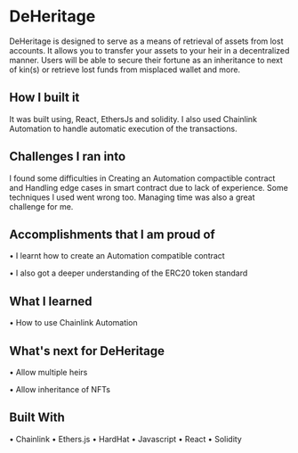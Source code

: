 # DeHeritage
DeHeritage is designed to serve as a means of retrieval of assets from lost accounts. It allows you to transfer your assets to your heir in a decentralized manner. Users will be able to secure their fortune as an inheritance to next of kin(s) or retrieve lost funds from misplaced wallet and more.
##	How I built it
It was built using, React, EthersJs and solidity. I also used Chainlink Automation to handle automatic execution of the transactions.
##	Challenges I ran into
I found some difficulties in Creating an Automation compactible contract and Handling edge cases in smart contract due to lack of experience. Some techniques I used went wrong too. Managing time was also a great challenge for me.


##	Accomplishments that I am proud of
•	I learnt how to create an Automation compatible contract

• I also got a deeper understanding of the ERC20 token standard

##	What I learned
•	How to use Chainlink Automation

##	What's next for DeHeritage
•	Allow multiple heirs

•	Allow inheritance of NFTs

##	Built With
•	Chainlink
•	Ethers.js
•	HardHat
•	Javascript
•	React
•	Solidity
